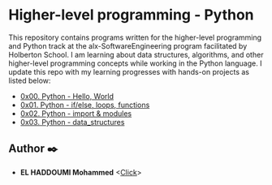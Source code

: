 # Higher-level programming - Python

This repository contains programs written for the higher-level programming and
Python track at the alx-SoftwareEngineering program facilitated by Holberton School. I am learning about data
structures, algorithms, and other higher-level programming concepts while
working in the Python language. I update this repo with my learning progresses with hands-on projects as listed below:

* [0x00. Python - Hello, World](./0x00-python-hello_world)
* [0x01. Python - if/else, loops, functions](./0x01-python-if_else_loops_functions)
* [0x02. Python - import & modules](./0x02-python-import_modules)
* [0x03. Python - data_structures](./0x03-python-data_structures)



## Author :black_nib:

* **EL HADDOUMI Mohammed** <[Click](https://github.com/elhaddoumi1999)>


